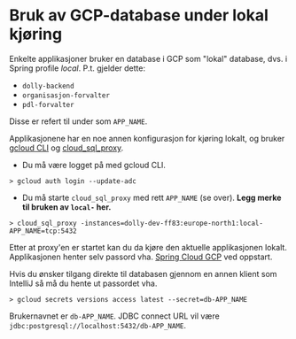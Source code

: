 # Bruk av GCP-database under lokal kjøring

Enkelte applikasjoner bruker en database i GCP som "lokal" database, dvs. i Spring profile _local_. P.t. gjelder dette:
* `dolly-backend`
* `organisasjon-forvalter`
* `pdl-forvalter`

Disse er refert til under som `APP_NAME`.

Applikasjonene har en noe annen konfigurasjon for kjøring lokalt, og bruker [gcloud CLI](https://doc.nais.io/operate/cli/reference/postgres/) og [cloud_sql_proxy](https://cloud.google.com/sql/docs/mysql/sql-proxy).

* Du må være logget på med gcloud CLI.
```
> gcloud auth login --update-adc
```
* Du må starte `cloud_sql_proxy` med rett `APP_NAME` (se over). **Legg merke til bruken av `local-` her.**
```
> cloud_sql_proxy -instances=dolly-dev-ff83:europe-north1:local-APP_NAME=tcp:5432
```

Etter at proxy'en er startet kan du da kjøre den aktuelle applikasjonen lokalt. Applikasjonen henter selv passord vha. [Spring Cloud GCP](https://spring.io/projects/spring-cloud-gcp) ved oppstart.

Hvis du ønsker tilgang direkte til databasen gjennom en annen klient som IntelliJ så må du hente ut passordet vha.
```
> gcloud secrets versions access latest --secret=db-APP_NAME
```
Brukernavnet er `db-APP_NAME`. JDBC connect URL vil være `jdbc:postgresql://localhost:5432/db-APP_NAME`.